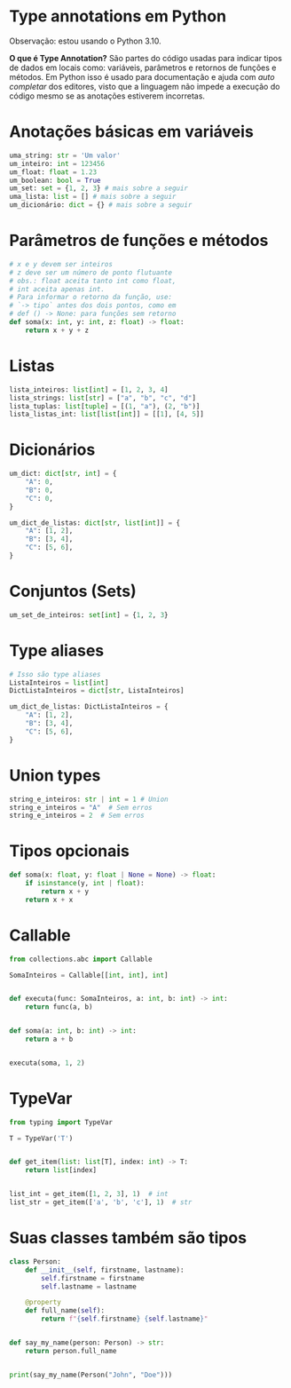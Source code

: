 # Type annotations em Python

Observação: estou usando o Python 3.10.

**O que é Type Annotation?** São partes do código usadas para indicar tipos de
dados em locais como: variáveis, parâmetros e retornos de funções e métodos. Em
Python isso é usado para documentação e ajuda com _auto completar_ dos editores,
visto que a linguagem não impede a execução do código mesmo se as anotações
estiverem incorretas.

# Anotações básicas em variáveis

```python
uma_string: str = 'Um valor'
um_inteiro: int = 123456
um_float: float = 1.23
um_boolean: bool = True
um_set: set = {1, 2, 3} # mais sobre a seguir
uma_lista: list = [] # mais sobre a seguir
um_dicionário: dict = {} # mais sobre a seguir
```

# Parâmetros de funções e métodos

```python
# x e y devem ser inteiros
# z deve ser um número de ponto flutuante
# obs.: float aceita tanto int como float,
# int aceita apenas int.
# Para informar o retorno da função, use:
# `-> tipo` antes dos dois pontos, como em
# def () -> None: para funções sem retorno
def soma(x: int, y: int, z: float) -> float:
    return x + y + z
```

# Listas

```python
lista_inteiros: list[int] = [1, 2, 3, 4]
lista_strings: list[str] = ["a", "b", "c", "d"]
lista_tuplas: list[tuple] = [(1, "a"), (2, "b")]
lista_listas_int: list[list[int]] = [[1], [4, 5]]
```

# Dicionários

```python
um_dict: dict[str, int] = {
    "A": 0,
    "B": 0,
    "C": 0,
}

um_dict_de_listas: dict[str, list[int]] = {
    "A": [1, 2],
    "B": [3, 4],
    "C": [5, 6],
}
```

# Conjuntos (Sets)

```python
um_set_de_inteiros: set[int] = {1, 2, 3}
```

# Type aliases

```python
# Isso são type aliases
ListaInteiros = list[int]
DictListaInteiros = dict[str, ListaInteiros]

um_dict_de_listas: DictListaInteiros = {
    "A": [1, 2],
    "B": [3, 4],
    "C": [5, 6],
}
```

# Union types

```python
string_e_inteiros: str | int = 1 # Union
string_e_inteiros = "A"  # Sem erros
string_e_inteiros = 2  # Sem erros
```

# Tipos opcionais

```python
def soma(x: float, y: float | None = None) -> float:
    if isinstance(y, int | float):
        return x + y
    return x + x
```

# Callable

```python
from collections.abc import Callable

SomaInteiros = Callable[[int, int], int]


def executa(func: SomaInteiros, a: int, b: int) -> int:
    return func(a, b)


def soma(a: int, b: int) -> int:
    return a + b


executa(soma, 1, 2)
```

# TypeVar

```python
from typing import TypeVar

T = TypeVar('T')


def get_item(list: list[T], index: int) -> T:
    return list[index]


list_int = get_item([1, 2, 3], 1)  # int
list_str = get_item(['a', 'b', 'c'], 1)  # str
```

# Suas classes também são tipos

```python
class Person:
    def __init__(self, firstname, lastname):
        self.firstname = firstname
        self.lastname = lastname

    @property
    def full_name(self):
        return f"{self.firstname} {self.lastname}"


def say_my_name(person: Person) -> str:
    return person.full_name


print(say_my_name(Person("John", "Doe")))
```